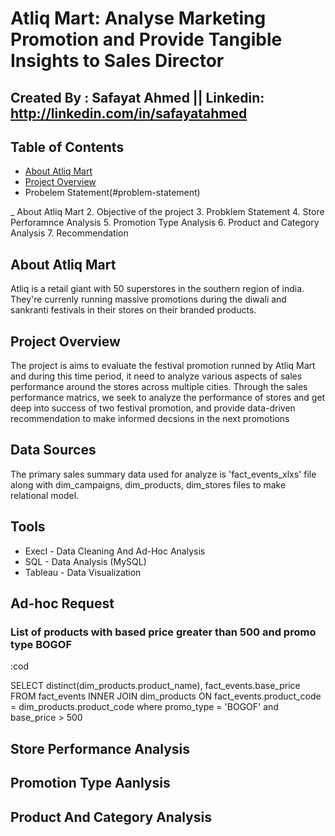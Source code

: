 # Atliq Mart: Analyse Marketing Promotion and Provide Tangible Insights to Sales Director

## Created By : Safayat Ahmed || Linkedin: http://linkedin.com/in/safayatahmed

## Table of Contents

 - [About Atliq Mart](#about-atliq-mart)
 - [Project Overview](#project-overview)
 - Probelem Statement(#problem-statement)

_   About Atliq Mart
   2. Objective of the project
   3. Probklem Statement
   4. Store Perforamnce Analysis
   5. Promotion Type Analysis
   6. Product and Category Analysis
   7. Recommendation

## About Atliq Mart

Atliq is a retail giant with 50 superstores in the southern region of india. They're currenly running massive promotions during the diwali and sankranti festivals in their stores on their branded products.

## Project Overview


The project is aims to evaluate the festival promotion runned by Atliq Mart and during this time period, it need to analyze various aspects of sales performance around the stores across multiple cities. Through the sales performance matrics, we seek to analyze the performance of stores and get deep into success of two festival promotion, and provide data-driven recommendation to make informed decsions in the next promotions 


## Data Sources

The primary sales summary data used for analyze is 'fact_events_xlxs' file along with dim_campaigns, dim_products, dim_stores files to make relational model.

## Tools

- Execl - Data Cleaning And Ad-Hoc Analysis
- SQL - Data Analysis (MySQL)
- Tableau - Data Visualization

## Ad-hoc Request

### List of products with based price greater than 500 and promo type BOGOF

:cod

SELECT distinct(dim_products.product_name), 
       fact_events.base_price
FROM fact_events
INNER JOIN dim_products
ON fact_events.product_code = dim_products.product_code
where promo_type = 'BOGOF' and base_price > 500

## Store Performance Analysis
## Promotion Type Aanlysis
## Product And Category Analysis
